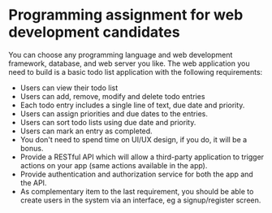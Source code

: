 # Programming assignment for web development candidates
You can choose any programming language and web development framework, database, and web server you like. The web application you need to build is a basic todo list application with the following requirements:

- Users can view their todo list
- Users can add, remove, modify and delete todo entries
- Each todo entry includes a single line of text, due date and priority.
- Users can assign priorities and due dates to the entries.
- Users can sort todo lists using due date and priority.
- Users can mark an entry as completed.
- You don't need to spend time on UI/UX design, if you do, it will be a bonus.
- Provide a RESTful API which will allow a third-party application to trigger actions on your app (same actions available in the app).
- Provide authentication and authorization service for both the app and the API.
- As complementary item to the last requirement, you should be able to create users in the system via an interface, eg a signup/register screen.